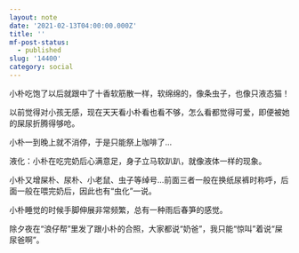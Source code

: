 ```yaml
---
layout: note
date: '2021-02-13T04:00:00.000Z'
title: ''
mf-post-status:
  - published
slug: '14400'
category: social
---
```

小朴吃饱了以后就跟中了十香软筋散一样，软绵绵的，像条虫子，也像只液态猫！

以前觉得对小孩无感，现在天天看小朴看也看不够，怎么看都觉得可爱，即便被她的屎尿折腾得够呛。

小朴一到晚上就不消停，于是只能祭上咖啡了…

液化：小朴在吃完奶后心满意足，身子立马软趴趴，就像液体一样的现象。

小朴又增屎朴、尿朴、小老鼠、虫子等绰号…前面三者一般在换纸尿裤时称呼，后面一般在喂完奶后，因此也有“虫化”一说。

小朴睡觉的时候手脚伸展非常频繁，总有一种雨后春笋的感觉。

除夕夜在“浪仔帮”里发了跟小朴的合照，大家都说“奶爸”，我只能“惊叫”着说“屎尿爸啊”。

